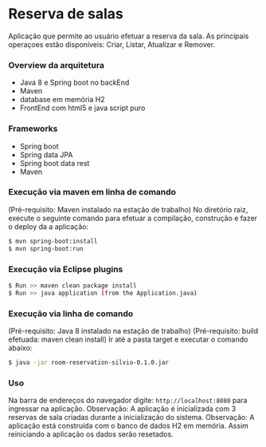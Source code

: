 # Reserva de salas

Aplicação que permite ao usuário efetuar a reserva da sala.
As principais operaçoes estão disponíveis: Criar, Listar, Atualizar e Remover.

### Overview da arquitetura
- Java 8 e Spring boot no backEnd
- Maven
- database em memória H2
- FrontEnd com html5 e java script puro

### Frameworks
- Spring boot
- Spring data JPA
- Spring boot data rest
- Maven

### Execução via maven em linha de comando
(Pré-requisito: Maven instalado na estação de trabalho)
No diretório raiz, execute o seguinte comando para efetuar a compilação, construção e fazer o deploy da a aplicação:
```sh
$ mvn spring-boot:install
$ mvn spring-boot:run
```

### Execução via Eclipse plugins
```sh
$ Run >> maven clean package install
$ Run >> java application (from the Application.java)
```

### Execução via linha de comando
(Pré-requisito: Java 8 instalado na estação de trabalho)
(Pré-requisito: build efetuada: maven clean install)
Ir até a pasta target e executar o comando abaixo:
```sh
$ java -jar room-reservation-silvio-0.1.0.jar
```


### Uso

Na barra de endereços do navegador digite: `http://localhost:8080` para ingressar na aplicação.
Observação: A aplicação é inicializada com 3 reservas de sala criadas durante a inicialização do sistema.
Observação: A aplicação está construída com o banco de dados H2 em memória. Assim  reiniciando a aplicação os dados serão resetados.


